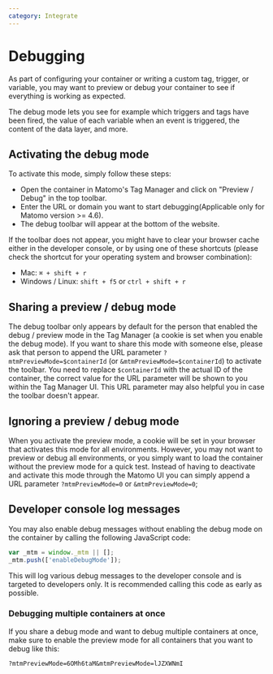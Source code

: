```yaml
---
category: Integrate
---
```

# Debugging

As part of configuring your container or writing a custom tag, trigger, or variable, you may want to preview or debug your container to see if everything is working as expected.

The debug mode lets you see for example which triggers and tags have been fired, the value of each variable when an event is triggered, the content of the data layer, and more.

## Activating the debug mode

To activate this mode, simply follow these steps:

* Open the container in Matomo's Tag Manager and click on "Preview / Debug" in the top toolbar.
* Enter the URL or domain you want to start debugging(Applicable only for Matomo version >= 4.6).
* The debug toolbar will appear at the bottom of the website.

<div markdown="1" class="alert alert-info">
If the toolbar does not appear, you might have to clear your browser cache either in the developer console, or by using one of these shortcuts (please check the shortcut for your operating system and browser combination):

* Mac: `⌘ + shift + r`
* Windows / Linux: `shift + f5` or `ctrl + shift + r`
</div>

## Sharing a preview / debug mode

The debug toolbar only appears by default for the person that enabled the debug / preview mode in the Tag Manager (a cookie is set when you enable the debug mode). If you want to share this mode with someone else, please ask that person to append the URL parameter `?mtmPreviewMode=$containerId` (or `&mtmPreviewMode=$containerId`) to activate the toolbar. You need to replace `$containerId` with the actual ID of the container, the correct value for the URL parameter will be shown to you within the Tag Manager UI. This URL parameter may also helpful you in case the toolbar doesn't appear.

## Ignoring a preview / debug mode

When you activate the preview mode, a cookie will be set in your browser that activates this mode for all environments. However, you may not want to preview or debug all environments, or you simply want to load the container without the preview mode for a quick test. Instead of having to deactivate and activate this mode through the Matomo UI you can simply append a URL parameter `?mtmPreviewMode=0` or `&mtmPreviewMode=0`;

## Developer console log messages

You may also enable debug messages without enabling the debug mode on the container by calling the following JavaScript code:

```js
var _mtm = window._mtm || [];
_mtm.push(['enableDebugMode']);
```

This will log various debug messages to the developer console and is targeted to developers only. It is recommended calling this code as early as possible.

### Debugging multiple containers at once

If you share a debug mode and want to debug multiple containers at once, make sure to enable the preview mode for all containers that you want to debug like this:

```
?mtmPreviewMode=6OMh6taM&mtmPreviewMode=lJZXWNmI
```